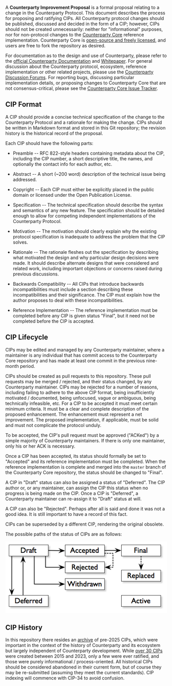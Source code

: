 A **Counterparty Improvement Proposal** is a formal proposal relating to a change in the Counterparty Protocol. This document describes the process for proposing and ratifying CIPs. All Counterparty protocol changes should be published, discussed and decided in the form of a CIP; however, CIPs should not be created unnecessarily: neither for "informational" purposes, nor for non-protocol changes to the [Counterparty Core](https://github.com/CounterpartyXCP/counterparty-core/) reference implementation. Counterparty Core is [open-source and freely licensed](https://github.com/CounterpartyXCP/counterparty-core/LICENSE), and users are free to fork the repository as desired.

For documentation as to the design and use of Counterparty, please refer to the [official Counterparty Documentation](https://docs.counterparty.io/docs/basics/what-is-counterparty/) and [Whitepaper](https://krellenstein.com/adam/get/counterparty-whitepaper_2024-04-25.pdf). For general discussion about the Counterparty protocol, ecosystem, reference implementation or other related projects, please use the [Counterparty Discussion Forums](https://github.com/CounterpartyXCP/Forum/discussions). For reporting bugs, discussing particular implementation details, or proposing changes to Counterparty Core that are not consensus-critical, please see the [Counterparty Core Issue Tracker](https://github.com/CounterpartyXCP/counterparty-core/issues).


## CIP Format ##

A CIP should provide a concise technical specification of the change to the Counterparty Protocol and a rationale for making the change. CIPs should be written in Markdown format and stored in this Git repository; the revision history is the historical record of the proposal.

Each CIP should have the following parts:

* Preamble -- RFC 822-style headers containing metadata about the CIP, including the CIP number, a short descriptive title, the names, and optionally the contact info for each author, etc.

* Abstract -- A short (~200 word) description of the technical issue being addressed.

* Copyright -- Each CIP must either be explicitly placed in the public domain or licensed under the Open Publication License.

* Specification -- The technical specification should describe the syntax and semantics of any new feature. The specification should be detailed enough to allow for competing independent implementations of the Counterparty Protocol.

* Motivation -- The motivation should clearly explain why the existing protocol specification is inadequate to address the problem that the CIP solves.

* Rationale -- The rationale fleshes out the specification by describing what motivated the design and why particular design decisions were made. It should describe alternate designs that were considered and related work, including important objections or concerns raised during previous discussions.

* Backwards Compatibility -- All CIPs that introduce backwards incompatibilities must include a section describing these incompatibilities and their significance. The CIP must explain how the author proposes to deal with these incompatibilities.

* Reference Implementation -- The reference implementation must be completed before any CIP is given status "Final", but it need not be completed before the CIP is accepted.


## CIP Lifecycle ##

CIPs may be edited and managed by any Counterparty maintainer, where a maintainer is any individual that has commit access to the Counterparty Core repository and has made at least one commit in the previous nine-month period. 

CIPs should be created as pull requests to this repository. These pull requests may be merged / rejected, and their status changed, by any Counterparty maintainer. CIPs may be rejected for a number of reasons, including failing to adhere to the above CIP format, being insufficiently motivated / documented, being unfocused, vague or ambiguous, being technically infeasible, etc. For a CIP to be accepted it must meet certain minimum criteria. It must be a clear and complete description of the proposed enhancement. The enhancement must represent a net improvement. The proposed implementation, if applicable, must be solid and must not complicate the protocol unduly.

To be accepted, the CIP's pull request must be approved ("ACKed") by a simple majority of Counterparty maintainers. If there is only one maintainer, only his or her ACK is necessary.

Once a CIP has been accepted, its status should formally be set to "Accepted" and its reference implementation must be completed. When the reference implementation is complete and merged into the `master` branch of the Counterparty Core repository, the status should be changed to "Final".

A CIP in "Draft" status can also be assigned a status of "Deferred". The CIP author or, or any maintainer, can assign the CIP this status when no progress is being made on the CIP. Once a CIP is "Deferred", a Counterparty maintainer can re-assign it to "Draft" status at will.

A CIP can also be "Rejected". Perhaps after all is said and done it was not a good idea. It is still important to have a record of this fact.

CIPs can be superseded by a different CIP, rendering the original obsolete.

The possible paths of the status of CIPs are as follows:

<img src=process.png></img>


## CIP History ##

In this repository there resides an [archive](cip-archive/) of pre-2025 CIPs, which were important in the context of the history of Counterparty and its ecosystem but largely independent of Counterparty development. While [over 30 CIPs](cip-archive/README.md) were created between 2015 and 2023, only a few were ever ratified, and those were purely informational / process-oriented. All historical CIPs should be considered abandoned in their current form, but of course they may be re-submitted (assuming they meet the current standards). CIP indexing will commence with CIP-34 to avoid confusion.
